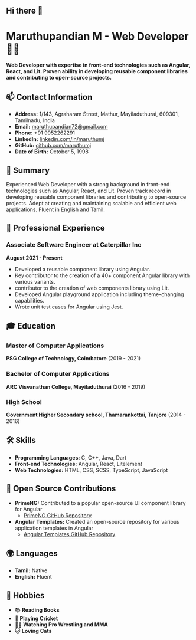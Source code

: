 ## Hi there 👋

# Maruthupandian M - Web Developer 👨‍💻

**Web Developer with expertise in front-end technologies such as Angular, React, and Lit. Proven ability in developing reusable component libraries and contributing to open-source projects.**

## 📫 Contact Information
- **Address:** 1/143, Agraharam Street, Mathur, Mayiladuthurai, 609301, Tamilnadu, India
- **Email:** [maruthupandian72@gmail.com](mailto:maruthupandian72@gmail.com)
- **Phone:** +91 9952262291
- **LinkedIn:** [linkedin.com/in/maruthumj](https://www.linkedin.com/in/maruthumj/)
- **GitHub:** [github.com/maruthumj](https://github.com/maruthumj/)
- **Date of Birth:** October 5, 1998

## 📝 Summary
Experienced Web Developer with a strong background in front-end technologies such as Angular, React, and Lit. Proven track record in developing reusable component libraries and contributing to open-source projects. Adept at creating and maintaining scalable and efficient web applications. Fluent in English and Tamil.

## 💼 Professional Experience
### Associate Software Engineer at Caterpillar Inc
**August 2021 - Present**
- Developed a reusable component library using Angular.
- Key contributor to the creation of a 40+ component Angular library with various variants.
- contributor to the creation of web components library using Lit.
- Developed Angular playground application including theme-changing capabilities.
- Wrote unit test cases for Angular using Jest.

## 🎓 Education
### Master of Computer Applications
**PSG College of Technology, Coimbatore** (2019 - 2021)

### Bachelor of Computer Applications
**ARC Visvanathan College, Mayiladuthurai** (2016 - 2019)

### High School
**Government Higher Secondary school, Thamarankottai, Tanjore** (2014 - 2016)

## 🛠️ Skills
- **Programming Languages:** C, C++, Java, Dart
- **Front-end Technologies:** Angular, React, Litelement
- **Web Technologies:** HTML, CSS, SCSS, TypeScript, JavaScript

## 🌟 Open Source Contributions
- **PrimeNG:** Contributed to a popular open-source UI component library for Angular
  - [PrimeNG GitHub Repository](https://github.com/primefaces/primeng)
- **Angular Templates:** Created an open-source repository for various application templates in Angular
  - [Angular Templates GitHub Repository](https://github.com/maruthumj/angular-templates)

## 🌍 Languages
- **Tamil:** Native
- **English:** Fluent

## 🎉 Hobbies
- 📚 **Reading Books**
- 🏏 **Playing Cricket**
- 🤼‍♂️ **Watching Pro Wrestling and MMA**
- 🐱 **Loving Cats**
